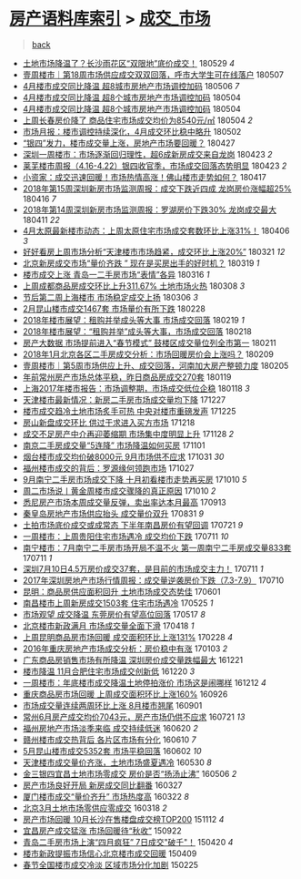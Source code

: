 [房产语料库索引](../../README.md)  > [成交_市场](成交_市场.md)
====
> [back](../README.md)

- [土地市场降温了？长沙雨花区“双限地”底价成交！](http://jkwz.applinzi.com/ittc/7108666000356672522.html#%E5%9C%9F%E5%9C%B0%E5%B8%82%E5%9C%BA%E9%99%8D%E6%B8%A9%E4%BA%86%EF%BC%9F%E9%95%BF%E6%B2%99%E9%9B%A8%E8%8A%B1%E5%8C%BA%E2%80%9C%E5%8F%8C%E9%99%90%E5%9C%B0%E2%80%9D%E5%BA%95%E4%BB%B7%E6%88%90%E4%BA%A4%EF%BC%81) 180529 *4* 
- [壹周楼市｜第18周市场供应成交双双回落，呼市大学生可在线落户](http://jkwz.applinzi.com/ittc/7100423779962586123.html#%E5%A3%B9%E5%91%A8%E6%A5%BC%E5%B8%82%EF%BD%9C%E7%AC%AC18%E5%91%A8%E5%B8%82%E5%9C%BA%E4%BE%9B%E5%BA%94%E6%88%90%E4%BA%A4%E5%8F%8C%E5%8F%8C%E5%9B%9E%E8%90%BD%EF%BC%8C%E5%91%BC%E5%B8%82%E5%A4%A7%E5%AD%A6%E7%94%9F%E5%8F%AF%E5%9C%A8%E7%BA%BF%E8%90%BD%E6%88%B7) 180507  
- [4月楼市成交同比降温 超8城市房地产市场调控加码](http://jkwz.applinzi.com/ittc/7099901847949280267.html#4%E6%9C%88%E6%A5%BC%E5%B8%82%E6%88%90%E4%BA%A4%E5%90%8C%E6%AF%94%E9%99%8D%E6%B8%A9+%E8%B6%858%E5%9F%8E%E5%B8%82%E6%88%BF%E5%9C%B0%E4%BA%A7%E5%B8%82%E5%9C%BA%E8%B0%83%E6%8E%A7%E5%8A%A0%E7%A0%81) 180506 *7* 
- [4月楼市成交同比降温 超8个城市房地产市场调控加码](http://jkwz.applinzi.com/ittc/7099274280724595718.html#4%E6%9C%88%E6%A5%BC%E5%B8%82%E6%88%90%E4%BA%A4%E5%90%8C%E6%AF%94%E9%99%8D%E6%B8%A9+%E8%B6%858%E4%B8%AA%E5%9F%8E%E5%B8%82%E6%88%BF%E5%9C%B0%E4%BA%A7%E5%B8%82%E5%9C%BA%E8%B0%83%E6%8E%A7%E5%8A%A0%E7%A0%81) 180504  
- [4月楼市成交同比降温 超8个城市房地产市场调控加码](http://jkwz.applinzi.com/ittc/7099258843798438918.html#4%E6%9C%88%E6%A5%BC%E5%B8%82%E6%88%90%E4%BA%A4%E5%90%8C%E6%AF%94%E9%99%8D%E6%B8%A9+%E8%B6%858%E4%B8%AA%E5%9F%8E%E5%B8%82%E6%88%BF%E5%9C%B0%E4%BA%A7%E5%B8%82%E5%9C%BA%E8%B0%83%E6%8E%A7%E5%8A%A0%E7%A0%81) 180504  
- [上周长春房价降了 商品住宅市场成交均价为8540元/㎡](http://jkwz.applinzi.com/ittc/7099195589294294026.html#%E4%B8%8A%E5%91%A8%E9%95%BF%E6%98%A5%E6%88%BF%E4%BB%B7%E9%99%8D%E4%BA%86+%E5%95%86%E5%93%81%E4%BD%8F%E5%AE%85%E5%B8%82%E5%9C%BA%E6%88%90%E4%BA%A4%E5%9D%87%E4%BB%B7%E4%B8%BA8540%E5%85%83%2F%E3%8E%A1) 180504 *2* 
- [市场月报：楼市调控持续深化，4月成交环比稳中略升](http://jkwz.applinzi.com/ittc/7098453196932645894.html#%E5%B8%82%E5%9C%BA%E6%9C%88%E6%8A%A5%EF%BC%9A%E6%A5%BC%E5%B8%82%E8%B0%83%E6%8E%A7%E6%8C%81%E7%BB%AD%E6%B7%B1%E5%8C%96%EF%BC%8C4%E6%9C%88%E6%88%90%E4%BA%A4%E7%8E%AF%E6%AF%94%E7%A8%B3%E4%B8%AD%E7%95%A5%E5%8D%87) 180502  
- [“银四”发力，楼市成交量上涨，房地产市场要回暖？](http://jkwz.applinzi.com/ittc/7096700870358205451.html#%E2%80%9C%E9%93%B6%E5%9B%9B%E2%80%9D%E5%8F%91%E5%8A%9B%EF%BC%8C%E6%A5%BC%E5%B8%82%E6%88%90%E4%BA%A4%E9%87%8F%E4%B8%8A%E6%B6%A8%EF%BC%8C%E6%88%BF%E5%9C%B0%E4%BA%A7%E5%B8%82%E5%9C%BA%E8%A6%81%E5%9B%9E%E6%9A%96%EF%BC%9F) 180427  
- [深圳一周楼市：市场逐渐回归理性，超6成新房成交来自龙岗](http://jkwz.applinzi.com/ittc/7095230072741168135.html#%E6%B7%B1%E5%9C%B3%E4%B8%80%E5%91%A8%E6%A5%BC%E5%B8%82%EF%BC%9A%E5%B8%82%E5%9C%BA%E9%80%90%E6%B8%90%E5%9B%9E%E5%BD%92%E7%90%86%E6%80%A7%EF%BC%8C%E8%B6%856%E6%88%90%E6%96%B0%E6%88%BF%E6%88%90%E4%BA%A4%E6%9D%A5%E8%87%AA%E9%BE%99%E5%B2%97) 180423 *2* 
- [莱芜楼市周报（4.16-4.22）银四收官季，市场成交回落态势明显](http://jkwz.applinzi.com/ittc/7095213582130349067.html#%E8%8E%B1%E8%8A%9C%E6%A5%BC%E5%B8%82%E5%91%A8%E6%8A%A5%EF%BC%884.16-4.22%EF%BC%89%E9%93%B6%E5%9B%9B%E6%94%B6%E5%AE%98%E5%AD%A3%EF%BC%8C%E5%B8%82%E5%9C%BA%E6%88%90%E4%BA%A4%E5%9B%9E%E8%90%BD%E6%80%81%E5%8A%BF%E6%98%8E%E6%98%BE) 180423 *2* 
- [小资家：成交迅速回暖！市场热情高涨！佛山楼市走势如何？](http://jkwz.applinzi.com/ittc/7092885737223750662.html#%E5%B0%8F%E8%B5%84%E5%AE%B6%EF%BC%9A%E6%88%90%E4%BA%A4%E8%BF%85%E9%80%9F%E5%9B%9E%E6%9A%96%EF%BC%81%E5%B8%82%E5%9C%BA%E7%83%AD%E6%83%85%E9%AB%98%E6%B6%A8%EF%BC%81%E4%BD%9B%E5%B1%B1%E6%A5%BC%E5%B8%82%E8%B5%B0%E5%8A%BF%E5%A6%82%E4%BD%95%EF%BC%9F) 180417  
- [2018年第15周深圳新房市场监测周报：成交下跌近四成 龙岗房价涨幅超25%](http://jkwz.applinzi.com/ittc/7092595377675174922.html#2018%E5%B9%B4%E7%AC%AC15%E5%91%A8%E6%B7%B1%E5%9C%B3%E6%96%B0%E6%88%BF%E5%B8%82%E5%9C%BA%E7%9B%91%E6%B5%8B%E5%91%A8%E6%8A%A5%EF%BC%9A%E6%88%90%E4%BA%A4%E4%B8%8B%E8%B7%8C%E8%BF%91%E5%9B%9B%E6%88%90+%E9%BE%99%E5%B2%97%E6%88%BF%E4%BB%B7%E6%B6%A8%E5%B9%85%E8%B6%8525%25) 180416 *7* 
- [2018年第14周深圳新房市场监测周报：罗湖房价下跌30% 龙岗成交最大](http://jkwz.applinzi.com/ittc/7090773542016910343.html#2018%E5%B9%B4%E7%AC%AC14%E5%91%A8%E6%B7%B1%E5%9C%B3%E6%96%B0%E6%88%BF%E5%B8%82%E5%9C%BA%E7%9B%91%E6%B5%8B%E5%91%A8%E6%8A%A5%EF%BC%9A%E7%BD%97%E6%B9%96%E6%88%BF%E4%BB%B7%E4%B8%8B%E8%B7%8C30%25+%E9%BE%99%E5%B2%97%E6%88%90%E4%BA%A4%E6%9C%80%E5%A4%A7) 180411 *22* 
- [4月太原最新楼市动态：上周太原住宅市场成交套数环比上涨31%！](http://jkwz.applinzi.com/ittc/7088904106062382096.html#4%E6%9C%88%E5%A4%AA%E5%8E%9F%E6%9C%80%E6%96%B0%E6%A5%BC%E5%B8%82%E5%8A%A8%E6%80%81%EF%BC%9A%E4%B8%8A%E5%91%A8%E5%A4%AA%E5%8E%9F%E4%BD%8F%E5%AE%85%E5%B8%82%E5%9C%BA%E6%88%90%E4%BA%A4%E5%A5%97%E6%95%B0%E7%8E%AF%E6%AF%94%E4%B8%8A%E6%B6%A831%25%EF%BC%81) 180406 *3* 
- [好好看房上周市场分析“天津楼市市场趋紧，成交环比上涨20%”](http://jkwz.applinzi.com/ittc/7082849556524172294.html#%E5%A5%BD%E5%A5%BD%E7%9C%8B%E6%88%BF%E4%B8%8A%E5%91%A8%E5%B8%82%E5%9C%BA%E5%88%86%E6%9E%90%E2%80%9C%E5%A4%A9%E6%B4%A5%E6%A5%BC%E5%B8%82%E5%B8%82%E5%9C%BA%E8%B6%8B%E7%B4%A7%EF%BC%8C%E6%88%90%E4%BA%A4%E7%8E%AF%E6%AF%94%E4%B8%8A%E6%B6%A820%25%E2%80%9D) 180321 *12* 
- [北京新房成交市场“量价齐跌 ” 现在是买房出手的好时机？](http://jkwz.applinzi.com/ittc/7082204104841757712.html#%E5%8C%97%E4%BA%AC%E6%96%B0%E6%88%BF%E6%88%90%E4%BA%A4%E5%B8%82%E5%9C%BA%E2%80%9C%E9%87%8F%E4%BB%B7%E9%BD%90%E8%B7%8C+%E2%80%9D+%E7%8E%B0%E5%9C%A8%E6%98%AF%E4%B9%B0%E6%88%BF%E5%87%BA%E6%89%8B%E7%9A%84%E5%A5%BD%E6%97%B6%E6%9C%BA%EF%BC%9F) 180319 *1* 
- [楼市成交上涨 青岛一二手房市场“表情”各异](http://jkwz.applinzi.com/ittc/7080998368207963143.html#%E6%A5%BC%E5%B8%82%E6%88%90%E4%BA%A4%E4%B8%8A%E6%B6%A8+%E9%9D%92%E5%B2%9B%E4%B8%80%E4%BA%8C%E6%89%8B%E6%88%BF%E5%B8%82%E5%9C%BA%E2%80%9C%E8%A1%A8%E6%83%85%E2%80%9D%E5%90%84%E5%BC%82) 180316 *1* 
- [上周成都商品房成交环比上升311.67%  土地市场火热](http://jkwz.applinzi.com/ittc/7078038375993181190.html#%E4%B8%8A%E5%91%A8%E6%88%90%E9%83%BD%E5%95%86%E5%93%81%E6%88%BF%E6%88%90%E4%BA%A4%E7%8E%AF%E6%AF%94%E4%B8%8A%E5%8D%87311.67%25++%E5%9C%9F%E5%9C%B0%E5%B8%82%E5%9C%BA%E7%81%AB%E7%83%AD) 180308 *3* 
- [节后第二周上海楼市 市场稳定成交上扬](http://jkwz.applinzi.com/ittc/7077288863242650641.html#%E8%8A%82%E5%90%8E%E7%AC%AC%E4%BA%8C%E5%91%A8%E4%B8%8A%E6%B5%B7%E6%A5%BC%E5%B8%82+%E5%B8%82%E5%9C%BA%E7%A8%B3%E5%AE%9A%E6%88%90%E4%BA%A4%E4%B8%8A%E6%89%AC) 180306 *3* 
- [2月昆山楼市成交1467套 市场量价有所下跌](http://jkwz.applinzi.com/ittc/7075167248501441547.html#2%E6%9C%88%E6%98%86%E5%B1%B1%E6%A5%BC%E5%B8%82%E6%88%90%E4%BA%A41467%E5%A5%97+%E5%B8%82%E5%9C%BA%E9%87%8F%E4%BB%B7%E6%9C%89%E6%89%80%E4%B8%8B%E8%B7%8C) 180228  
- [2018年楼市展望：租购并举成头等大事 市场成交回落](http://jkwz.applinzi.com/ittc/7071769130187621392.html#2018%E5%B9%B4%E6%A5%BC%E5%B8%82%E5%B1%95%E6%9C%9B%EF%BC%9A%E7%A7%9F%E8%B4%AD%E5%B9%B6%E4%B8%BE%E6%88%90%E5%A4%B4%E7%AD%89%E5%A4%A7%E4%BA%8B+%E5%B8%82%E5%9C%BA%E6%88%90%E4%BA%A4%E5%9B%9E%E8%90%BD) 180219 *1* 
- [2018年楼市展望：“租购并举”成头等大事，市场成交回落](http://jkwz.applinzi.com/ittc/7071370900350174214.html#2018%E5%B9%B4%E6%A5%BC%E5%B8%82%E5%B1%95%E6%9C%9B%EF%BC%9A%E2%80%9C%E7%A7%9F%E8%B4%AD%E5%B9%B6%E4%B8%BE%E2%80%9D%E6%88%90%E5%A4%B4%E7%AD%89%E5%A4%A7%E4%BA%8B%EF%BC%8C%E5%B8%82%E5%9C%BA%E6%88%90%E4%BA%A4%E5%9B%9E%E8%90%BD) 180218  
- [房产大数据 市场提前进入“春节模式” 鼓楼区成交量位列全市第一](http://jkwz.applinzi.com/ittc/7068726418718852103.html#%E6%88%BF%E4%BA%A7%E5%A4%A7%E6%95%B0%E6%8D%AE+%E5%B8%82%E5%9C%BA%E6%8F%90%E5%89%8D%E8%BF%9B%E5%85%A5%E2%80%9C%E6%98%A5%E8%8A%82%E6%A8%A1%E5%BC%8F%E2%80%9D+%E9%BC%93%E6%A5%BC%E5%8C%BA%E6%88%90%E4%BA%A4%E9%87%8F%E4%BD%8D%E5%88%97%E5%85%A8%E5%B8%82%E7%AC%AC%E4%B8%80) 180211  
- [2018年1月北京各区二手房成交分析：市场回暖房价会上涨吗？](http://jkwz.applinzi.com/ittc/7068030166633022475.html#2018%E5%B9%B41%E6%9C%88%E5%8C%97%E4%BA%AC%E5%90%84%E5%8C%BA%E4%BA%8C%E6%89%8B%E6%88%BF%E6%88%90%E4%BA%A4%E5%88%86%E6%9E%90%EF%BC%9A%E5%B8%82%E5%9C%BA%E5%9B%9E%E6%9A%96%E6%88%BF%E4%BB%B7%E4%BC%9A%E4%B8%8A%E6%B6%A8%E5%90%97%EF%BC%9F) 180209  
- [壹周楼市｜第5周市场供应上升、成交回落，河南加大房产整顿力度](http://jkwz.applinzi.com/ittc/7066672547066545159.html#%E5%A3%B9%E5%91%A8%E6%A5%BC%E5%B8%82%EF%BD%9C%E7%AC%AC5%E5%91%A8%E5%B8%82%E5%9C%BA%E4%BE%9B%E5%BA%94%E4%B8%8A%E5%8D%87%E3%80%81%E6%88%90%E4%BA%A4%E5%9B%9E%E8%90%BD%EF%BC%8C%E6%B2%B3%E5%8D%97%E5%8A%A0%E5%A4%A7%E6%88%BF%E4%BA%A7%E6%95%B4%E9%A1%BF%E5%8A%9B%E5%BA%A6) 180205  
- [年前常州房产市场总体平稳，昨日商品房成交270套](http://jkwz.applinzi.com/ittc/7060260928199590923.html#%E5%B9%B4%E5%89%8D%E5%B8%B8%E5%B7%9E%E6%88%BF%E4%BA%A7%E5%B8%82%E5%9C%BA%E6%80%BB%E4%BD%93%E5%B9%B3%E7%A8%B3%EF%BC%8C%E6%98%A8%E6%97%A5%E5%95%86%E5%93%81%E6%88%BF%E6%88%90%E4%BA%A4270%E5%A5%97) 180119  
- [上海2017年楼市报告：市场调整期，市场成交低位企稳](http://jkwz.applinzi.com/ittc/7059962033401758730.html#%E4%B8%8A%E6%B5%B72017%E5%B9%B4%E6%A5%BC%E5%B8%82%E6%8A%A5%E5%91%8A%EF%BC%9A%E5%B8%82%E5%9C%BA%E8%B0%83%E6%95%B4%E6%9C%9F%EF%BC%8C%E5%B8%82%E5%9C%BA%E6%88%90%E4%BA%A4%E4%BD%8E%E4%BD%8D%E4%BC%81%E7%A8%B3) 180118 *3* 
- [天津楼市最新情况：新房二手房市场成交量均下降](http://jkwz.applinzi.com/ittc/7051725572697228304.html#%E5%A4%A9%E6%B4%A5%E6%A5%BC%E5%B8%82%E6%9C%80%E6%96%B0%E6%83%85%E5%86%B5%EF%BC%9A%E6%96%B0%E6%88%BF%E4%BA%8C%E6%89%8B%E6%88%BF%E5%B8%82%E5%9C%BA%E6%88%90%E4%BA%A4%E9%87%8F%E5%9D%87%E4%B8%8B%E9%99%8D) 171227  
- [楼市成交趋冷土地市场炙手可热 中央对楼市重磅发声](http://jkwz.applinzi.com/ittc/7050954934634152977.html#%E6%A5%BC%E5%B8%82%E6%88%90%E4%BA%A4%E8%B6%8B%E5%86%B7%E5%9C%9F%E5%9C%B0%E5%B8%82%E5%9C%BA%E7%82%99%E6%89%8B%E5%8F%AF%E7%83%AD+%E4%B8%AD%E5%A4%AE%E5%AF%B9%E6%A5%BC%E5%B8%82%E9%87%8D%E7%A3%85%E5%8F%91%E5%A3%B0) 171225  
- [房山新盘成交环比 供过于求进入买方市场](http://jkwz.applinzi.com/ittc/7048448374611641361.html#%E6%88%BF%E5%B1%B1%E6%96%B0%E7%9B%98%E6%88%90%E4%BA%A4%E7%8E%AF%E6%AF%94+%E4%BE%9B%E8%BF%87%E4%BA%8E%E6%B1%82%E8%BF%9B%E5%85%A5%E4%B9%B0%E6%96%B9%E5%B8%82%E5%9C%BA) 171218  
- [成交不足房产中介再迎萎缩期 市场集中度明显上升](http://jkwz.applinzi.com/ittc/7041083584151028753.html#%E6%88%90%E4%BA%A4%E4%B8%8D%E8%B6%B3%E6%88%BF%E4%BA%A7%E4%B8%AD%E4%BB%8B%E5%86%8D%E8%BF%8E%E8%90%8E%E7%BC%A9%E6%9C%9F+%E5%B8%82%E5%9C%BA%E9%9B%86%E4%B8%AD%E5%BA%A6%E6%98%8E%E6%98%BE%E4%B8%8A%E5%8D%87) 171128 *2* 
- [南京二手房成交量“5连降” 市场降温如何买房](http://jkwz.applinzi.com/ittc/7031000288838812689.html#%E5%8D%97%E4%BA%AC%E4%BA%8C%E6%89%8B%E6%88%BF%E6%88%90%E4%BA%A4%E9%87%8F%E2%80%9C5%E8%BF%9E%E9%99%8D%E2%80%9D+%E5%B8%82%E5%9C%BA%E9%99%8D%E6%B8%A9%E5%A6%82%E4%BD%95%E4%B9%B0%E6%88%BF) 171101  
- [烟台楼市成交均价破8000元 9月市场供不应求](http://jkwz.applinzi.com/ittc/7030559279281603600.html#%E7%83%9F%E5%8F%B0%E6%A5%BC%E5%B8%82%E6%88%90%E4%BA%A4%E5%9D%87%E4%BB%B7%E7%A0%B48000%E5%85%83+9%E6%9C%88%E5%B8%82%E5%9C%BA%E4%BE%9B%E4%B8%8D%E5%BA%94%E6%B1%82) 171031 *30* 
- [福州楼市成交的背后：罗源缘何领跑市场](http://jkwz.applinzi.com/ittc/7029155286873539600.html#%E7%A6%8F%E5%B7%9E%E6%A5%BC%E5%B8%82%E6%88%90%E4%BA%A4%E7%9A%84%E8%83%8C%E5%90%8E%EF%BC%9A%E7%BD%97%E6%BA%90%E7%BC%98%E4%BD%95%E9%A2%86%E8%B7%91%E5%B8%82%E5%9C%BA) 171027  
- [9月南宁二手房市场成交下降 十月初看楼市走势再买房](http://jkwz.applinzi.com/ittc/7022850410027680785.html#9%E6%9C%88%E5%8D%97%E5%AE%81%E4%BA%8C%E6%89%8B%E6%88%BF%E5%B8%82%E5%9C%BA%E6%88%90%E4%BA%A4%E4%B8%8B%E9%99%8D+%E5%8D%81%E6%9C%88%E5%88%9D%E7%9C%8B%E6%A5%BC%E5%B8%82%E8%B5%B0%E5%8A%BF%E5%86%8D%E4%B9%B0%E6%88%BF) 171010 *5* 
- [周二市场说丨黄金周楼市成交骤降的真正原因](http://jkwz.applinzi.com/ittc/7022737037185254416.html#%E5%91%A8%E4%BA%8C%E5%B8%82%E5%9C%BA%E8%AF%B4%E4%B8%A8%E9%BB%84%E9%87%91%E5%91%A8%E6%A5%BC%E5%B8%82%E6%88%90%E4%BA%A4%E9%AA%A4%E9%99%8D%E7%9A%84%E7%9C%9F%E6%AD%A3%E5%8E%9F%E5%9B%A0) 171010 *2* 
- [悉尼房产市场本周成交量反弹，卖出率达本月最高](http://jkwz.applinzi.com/ittc/7012727850556458001.html#%E6%82%89%E5%B0%BC%E6%88%BF%E4%BA%A7%E5%B8%82%E5%9C%BA%E6%9C%AC%E5%91%A8%E6%88%90%E4%BA%A4%E9%87%8F%E5%8F%8D%E5%BC%B9%EF%BC%8C%E5%8D%96%E5%87%BA%E7%8E%87%E8%BE%BE%E6%9C%AC%E6%9C%88%E6%9C%80%E9%AB%98) 170913  
- [秦皇岛房地产市场供应抬头 成交量价双升](http://jkwz.applinzi.com/ittc/7007934837833597968.html#%E7%A7%A6%E7%9A%87%E5%B2%9B%E6%88%BF%E5%9C%B0%E4%BA%A7%E5%B8%82%E5%9C%BA%E4%BE%9B%E5%BA%94%E6%8A%AC%E5%A4%B4+%E6%88%90%E4%BA%A4%E9%87%8F%E4%BB%B7%E5%8F%8C%E5%8D%87) 170831 *9* 
- [土拍市场底价成交或成常态 下半年南昌房价有望回调](http://jkwz.applinzi.com/ittc/6992811802474578960.html#%E5%9C%9F%E6%8B%8D%E5%B8%82%E5%9C%BA%E5%BA%95%E4%BB%B7%E6%88%90%E4%BA%A4%E6%88%96%E6%88%90%E5%B8%B8%E6%80%81+%E4%B8%8B%E5%8D%8A%E5%B9%B4%E5%8D%97%E6%98%8C%E6%88%BF%E4%BB%B7%E6%9C%89%E6%9C%9B%E5%9B%9E%E8%B0%83) 170721 *9* 
- [一周楼市：上周贵阳住宅市场遇冷 成交均价下跌](http://jkwz.applinzi.com/ittc/6989082667390600209.html#%E4%B8%80%E5%91%A8%E6%A5%BC%E5%B8%82%EF%BC%9A%E4%B8%8A%E5%91%A8%E8%B4%B5%E9%98%B3%E4%BD%8F%E5%AE%85%E5%B8%82%E5%9C%BA%E9%81%87%E5%86%B7+%E6%88%90%E4%BA%A4%E5%9D%87%E4%BB%B7%E4%B8%8B%E8%B7%8C) 170711 *10* 
- [南宁楼市：7月南宁二手房市场开局不温不火 第一周南宁二手房成交量833套](http://jkwz.applinzi.com/ittc/6989061050660815889.html#%E5%8D%97%E5%AE%81%E6%A5%BC%E5%B8%82%EF%BC%9A7%E6%9C%88%E5%8D%97%E5%AE%81%E4%BA%8C%E6%89%8B%E6%88%BF%E5%B8%82%E5%9C%BA%E5%BC%80%E5%B1%80%E4%B8%8D%E6%B8%A9%E4%B8%8D%E7%81%AB+%E7%AC%AC%E4%B8%80%E5%91%A8%E5%8D%97%E5%AE%81%E4%BA%8C%E6%89%8B%E6%88%BF%E6%88%90%E4%BA%A4%E9%87%8F833%E5%A5%97) 170711 *1* 
- [深圳7月10日4.5万房价成交37套，是目前的市场成交主力！](http://jkwz.applinzi.com/ittc/6988953349301732369.html#%E6%B7%B1%E5%9C%B37%E6%9C%8810%E6%97%A54.5%E4%B8%87%E6%88%BF%E4%BB%B7%E6%88%90%E4%BA%A437%E5%A5%97%EF%BC%8C%E6%98%AF%E7%9B%AE%E5%89%8D%E7%9A%84%E5%B8%82%E5%9C%BA%E6%88%90%E4%BA%A4%E4%B8%BB%E5%8A%9B%EF%BC%81) 170711 *1* 
- [2017年深圳房地产市场行情周报：成交量逆袭房价下跌（7.3-7.9）](http://jkwz.applinzi.com/ittc/6988731161306989573.html#2017%E5%B9%B4%E6%B7%B1%E5%9C%B3%E6%88%BF%E5%9C%B0%E4%BA%A7%E5%B8%82%E5%9C%BA%E8%A1%8C%E6%83%85%E5%91%A8%E6%8A%A5%EF%BC%9A%E6%88%90%E4%BA%A4%E9%87%8F%E9%80%86%E8%A2%AD%E6%88%BF%E4%BB%B7%E4%B8%8B%E8%B7%8C%EF%BC%887.3-7.9%EF%BC%89) 170710  
- [昆明：商品房供应面积回升 土地市场成交态势佳](http://jkwz.applinzi.com/ittc/6974248502879060997.html#%E6%98%86%E6%98%8E%EF%BC%9A%E5%95%86%E5%93%81%E6%88%BF%E4%BE%9B%E5%BA%94%E9%9D%A2%E7%A7%AF%E5%9B%9E%E5%8D%87+%E5%9C%9F%E5%9C%B0%E5%B8%82%E5%9C%BA%E6%88%90%E4%BA%A4%E6%80%81%E5%8A%BF%E4%BD%B3) 170601  
- [南昌楼市上周新房成交1503套 住宅市场遇冷](http://jkwz.applinzi.com/ittc/6971536060243772420.html#%E5%8D%97%E6%98%8C%E6%A5%BC%E5%B8%82%E4%B8%8A%E5%91%A8%E6%96%B0%E6%88%BF%E6%88%90%E4%BA%A41503%E5%A5%97+%E4%BD%8F%E5%AE%85%E5%B8%82%E5%9C%BA%E9%81%87%E5%86%B7) 170525 *1* 
- [市场观望 成交降温 东莞房价有望高位回落](http://jkwz.applinzi.com/ittc/6968545670133711877.html#%E5%B8%82%E5%9C%BA%E8%A7%82%E6%9C%9B+%E6%88%90%E4%BA%A4%E9%99%8D%E6%B8%A9+%E4%B8%9C%E8%8E%9E%E6%88%BF%E4%BB%B7%E6%9C%89%E6%9C%9B%E9%AB%98%E4%BD%8D%E5%9B%9E%E8%90%BD) 170517 *8* 
- [北京楼市新政满月 市场成交量全面下滑](http://jkwz.applinzi.com/ittc/6957882740505576453.html#%E5%8C%97%E4%BA%AC%E6%A5%BC%E5%B8%82%E6%96%B0%E6%94%BF%E6%BB%A1%E6%9C%88+%E5%B8%82%E5%9C%BA%E6%88%90%E4%BA%A4%E9%87%8F%E5%85%A8%E9%9D%A2%E4%B8%8B%E6%BB%91) 170418 *1* 
- [上周昆明商品房市场回暖 成交面积环比上涨131%](http://jkwz.applinzi.com/ittc/6939719601431774213.html#%E4%B8%8A%E5%91%A8%E6%98%86%E6%98%8E%E5%95%86%E5%93%81%E6%88%BF%E5%B8%82%E5%9C%BA%E5%9B%9E%E6%9A%96+%E6%88%90%E4%BA%A4%E9%9D%A2%E7%A7%AF%E7%8E%AF%E6%AF%94%E4%B8%8A%E6%B6%A8131%25) 170228 *4* 
- [2016年重庆房地产市场成交分析：房价稳中有涨](http://jkwz.applinzi.com/ittc/6918856637929751556.html#2016%E5%B9%B4%E9%87%8D%E5%BA%86%E6%88%BF%E5%9C%B0%E4%BA%A7%E5%B8%82%E5%9C%BA%E6%88%90%E4%BA%A4%E5%88%86%E6%9E%90%EF%BC%9A%E6%88%BF%E4%BB%B7%E7%A8%B3%E4%B8%AD%E6%9C%89%E6%B6%A8) 170103 *2* 
- [广东商品房销售市场有所降温 深圳房价成交量跌幅最大](http://jkwz.applinzi.com/ittc/6913979053609845764.html#%E5%B9%BF%E4%B8%9C%E5%95%86%E5%93%81%E6%88%BF%E9%94%80%E5%94%AE%E5%B8%82%E5%9C%BA%E6%9C%89%E6%89%80%E9%99%8D%E6%B8%A9+%E6%B7%B1%E5%9C%B3%E6%88%BF%E4%BB%B7%E6%88%90%E4%BA%A4%E9%87%8F%E8%B7%8C%E5%B9%85%E6%9C%80%E5%A4%A7) 161221  
- [楼市降温 11月合肥住宅市场成交创新低](http://jkwz.applinzi.com/ittc/6913652443107034117.html#%E6%A5%BC%E5%B8%82%E9%99%8D%E6%B8%A9+11%E6%9C%88%E5%90%88%E8%82%A5%E4%BD%8F%E5%AE%85%E5%B8%82%E5%9C%BA%E6%88%90%E4%BA%A4%E5%88%9B%E6%96%B0%E4%BD%8E) 161220 *3* 
- [一周楼市：年底楼市成交降温土地停拍涨价 市场这是闹哪样](http://jkwz.applinzi.com/ittc/6910796382536729604.html#%E4%B8%80%E5%91%A8%E6%A5%BC%E5%B8%82%EF%BC%9A%E5%B9%B4%E5%BA%95%E6%A5%BC%E5%B8%82%E6%88%90%E4%BA%A4%E9%99%8D%E6%B8%A9%E5%9C%9F%E5%9C%B0%E5%81%9C%E6%8B%8D%E6%B6%A8%E4%BB%B7+%E5%B8%82%E5%9C%BA%E8%BF%99%E6%98%AF%E9%97%B9%E5%93%AA%E6%A0%B7) 161212 *4* 
- [重庆商品房市场回暖 上周成交面积环比上涨160%](http://jkwz.applinzi.com/ittc/6882228729304056837.html#%E9%87%8D%E5%BA%86%E5%95%86%E5%93%81%E6%88%BF%E5%B8%82%E5%9C%BA%E5%9B%9E%E6%9A%96+%E4%B8%8A%E5%91%A8%E6%88%90%E4%BA%A4%E9%9D%A2%E7%A7%AF%E7%8E%AF%E6%AF%94%E4%B8%8A%E6%B6%A8160%25) 160926  
- [市场成交量连续两周环比上涨 8月楼市翘尾](http://jkwz.applinzi.com/ittc/6872699702700672004.html#%E5%B8%82%E5%9C%BA%E6%88%90%E4%BA%A4%E9%87%8F%E8%BF%9E%E7%BB%AD%E4%B8%A4%E5%91%A8%E7%8E%AF%E6%AF%94%E4%B8%8A%E6%B6%A8+8%E6%9C%88%E6%A5%BC%E5%B8%82%E7%BF%98%E5%B0%BE) 160901  
- [常州6月房产成交均价7043元，房产市场仍供不应求](http://jkwz.applinzi.com/ittc/6857349875288769541.html#%E5%B8%B8%E5%B7%9E6%E6%9C%88%E6%88%BF%E4%BA%A7%E6%88%90%E4%BA%A4%E5%9D%87%E4%BB%B77043%E5%85%83%EF%BC%8C%E6%88%BF%E4%BA%A7%E5%B8%82%E5%9C%BA%E4%BB%8D%E4%BE%9B%E4%B8%8D%E5%BA%94%E6%B1%82) 160721 *13* 
- [福州房地产市场淡季来临 成交持续低迷](http://jkwz.applinzi.com/ittc/6845754082685617157.html#%E7%A6%8F%E5%B7%9E%E6%88%BF%E5%9C%B0%E4%BA%A7%E5%B8%82%E5%9C%BA%E6%B7%A1%E5%AD%A3%E6%9D%A5%E4%B8%B4+%E6%88%90%E4%BA%A4%E6%8C%81%E7%BB%AD%E4%BD%8E%E8%BF%B7) 160620 *2* 
- [赣州楼市成交热背后 各片区市场有分化](http://jkwz.applinzi.com/ittc/6842212130081997828.html#%E8%B5%A3%E5%B7%9E%E6%A5%BC%E5%B8%82%E6%88%90%E4%BA%A4%E7%83%AD%E8%83%8C%E5%90%8E+%E5%90%84%E7%89%87%E5%8C%BA%E5%B8%82%E5%9C%BA%E6%9C%89%E5%88%86%E5%8C%96) 160610 *7* 
- [5月昆山楼市成交5352套 市场平稳回落](http://jkwz.applinzi.com/ittc/6838689421242926084.html#5%E6%9C%88%E6%98%86%E5%B1%B1%E6%A5%BC%E5%B8%82%E6%88%90%E4%BA%A45352%E5%A5%97+%E5%B8%82%E5%9C%BA%E5%B9%B3%E7%A8%B3%E5%9B%9E%E8%90%BD) 160602 *10* 
- [天津楼市成交量价齐涨，土地市场盛夏遇冷](http://jkwz.applinzi.com/ittc/6838050537689580548.html#%E5%A4%A9%E6%B4%A5%E6%A5%BC%E5%B8%82%E6%88%90%E4%BA%A4%E9%87%8F%E4%BB%B7%E9%BD%90%E6%B6%A8%EF%BC%8C%E5%9C%9F%E5%9C%B0%E5%B8%82%E5%9C%BA%E7%9B%9B%E5%A4%8F%E9%81%87%E5%86%B7) 160530 *8* 
- [金三银四宜昌土地市场零成交 房价是否“扬汤止沸”](http://jkwz.applinzi.com/ittc/6828778657661060100.html#%E9%87%91%E4%B8%89%E9%93%B6%E5%9B%9B%E5%AE%9C%E6%98%8C%E5%9C%9F%E5%9C%B0%E5%B8%82%E5%9C%BA%E9%9B%B6%E6%88%90%E4%BA%A4+%E6%88%BF%E4%BB%B7%E6%98%AF%E5%90%A6%E2%80%9C%E6%89%AC%E6%B1%A4%E6%AD%A2%E6%B2%B8%E2%80%9D) 160506 *2* 
- [房产市场良好开局 新房成交同比翻番](http://jkwz.applinzi.com/ittc/6814199170067858436.html#%E6%88%BF%E4%BA%A7%E5%B8%82%E5%9C%BA%E8%89%AF%E5%A5%BD%E5%BC%80%E5%B1%80+%E6%96%B0%E6%88%BF%E6%88%90%E4%BA%A4%E5%90%8C%E6%AF%94%E7%BF%BB%E7%95%AA) 160327  
- [厦门楼市成交“量价齐升” 市场热度高](http://jkwz.applinzi.com/ittc/6812458331943732228.html#%E5%8E%A6%E9%97%A8%E6%A5%BC%E5%B8%82%E6%88%90%E4%BA%A4%E2%80%9C%E9%87%8F%E4%BB%B7%E9%BD%90%E5%8D%87%E2%80%9D+%E5%B8%82%E5%9C%BA%E7%83%AD%E5%BA%A6%E9%AB%98) 160322 *8* 
- [北京3月土地市场零供应零成交](http://jkwz.applinzi.com/ittc/6810742665125561348.html#%E5%8C%97%E4%BA%AC3%E6%9C%88%E5%9C%9F%E5%9C%B0%E5%B8%82%E5%9C%BA%E9%9B%B6%E4%BE%9B%E5%BA%94%E9%9B%B6%E6%88%90%E4%BA%A4) 160318 *2* 
- [房产市场回暖 10月长沙在售楼盘成交榜TOP200](http://jkwz.applinzi.com/ittc/6763805554392957956.html#%E6%88%BF%E4%BA%A7%E5%B8%82%E5%9C%BA%E5%9B%9E%E6%9A%96+10%E6%9C%88%E9%95%BF%E6%B2%99%E5%9C%A8%E5%94%AE%E6%A5%BC%E7%9B%98%E6%88%90%E4%BA%A4%E6%A6%9CTOP200) 151112 *4* 
- [宜昌房产成交猛涨 市场回暖待“秋收”](http://jkwz.applinzi.com/ittc/6744811956282115076.html#%E5%AE%9C%E6%98%8C%E6%88%BF%E4%BA%A7%E6%88%90%E4%BA%A4%E7%8C%9B%E6%B6%A8+%E5%B8%82%E5%9C%BA%E5%9B%9E%E6%9A%96%E5%BE%85%E2%80%9C%E7%A7%8B%E6%94%B6%E2%80%9D) 150922  
- [青岛二手房市场上演“四月疯狂” 7日成交&quot;破千&quot;！](http://jkwz.applinzi.com/ittc/547650611405452813.html#%E9%9D%92%E5%B2%9B%E4%BA%8C%E6%89%8B%E6%88%BF%E5%B8%82%E5%9C%BA%E4%B8%8A%E6%BC%94%E2%80%9C%E5%9B%9B%E6%9C%88%E7%96%AF%E7%8B%82%E2%80%9D+7%E6%97%A5%E6%88%90%E4%BA%A4%26quot%3B%E7%A0%B4%E5%8D%83%26quot%3B%EF%BC%81) 150420 *4* 
- [楼市新政提振市场信心北京楼市成交回暖](http://jkwz.applinzi.com/ittc/547650611399221222.html#%E6%A5%BC%E5%B8%82%E6%96%B0%E6%94%BF%E6%8F%90%E6%8C%AF%E5%B8%82%E5%9C%BA%E4%BF%A1%E5%BF%83%E5%8C%97%E4%BA%AC%E6%A5%BC%E5%B8%82%E6%88%90%E4%BA%A4%E5%9B%9E%E6%9A%96) 150409  
- [春节全国楼市成交冷淡 区域市场分化加剧](http://jkwz.applinzi.com/ittc/547650611393718472.html#%E6%98%A5%E8%8A%82%E5%85%A8%E5%9B%BD%E6%A5%BC%E5%B8%82%E6%88%90%E4%BA%A4%E5%86%B7%E6%B7%A1+%E5%8C%BA%E5%9F%9F%E5%B8%82%E5%9C%BA%E5%88%86%E5%8C%96%E5%8A%A0%E5%89%A7) 150225  

